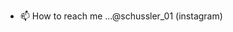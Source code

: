 
- 📫 How to reach me ...@schussler_01  (instagram)

<!---
schussler/schussler is a ✨ special ✨ repository because its `README.md` (this file) appears on your GitHub profile.
You can click the Preview link to take a look at your changes.
--->
